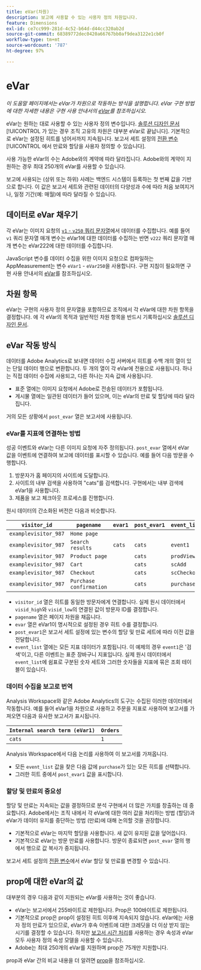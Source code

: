 ```yaml
---
title: eVar(차원)
description: 보고에 사용할 수 있는 사용자 정의 차원입니다.
feature: Dimensions
exl-id: ce7cc999-281d-4c52-b64d-d44cc320ab2d
source-git-commit: 68389772dec0420a66767bb0af9dea3122e1cb0f
workflow-type: tm+mt
source-wordcount: '787'
ht-degree: 97%

---
```


# eVar

*이 도움말 페이지에서는 eVar가 차원으로 작동하는 방식을 설명합니다. eVar 구현 방법에 대한 자세한 내용은 구현 사용 안내서의 [eVar](/help/implement/vars/page-vars/evar.md)를 참조하십시오.*

eVar는 원하는 대로 사용할 수 있는 사용자 정의 변수입니다. [솔루션 디자인 문서](/help/implement/prepare/solution-design.md)[!UICONTROL 가 있는 경우 조직 고유의 차원은 대부분 eVar로 끝납니다]. 기본적으로 eVar는 설정된 히트를 넘어서까지 지속됩니다. 보고서 세트 설정의 [전환 변수](/help/admin/admin/c-manage-report-suites/c-edit-report-suites/conversion-var-admin/conversion-var-admin.md)[!UICONTROL 에서 만료와 할당을 사용자 정의할 수 있습니다].

사용 가능한 eVar의 수는 Adobe와의 계약에 따라 달라집니다. Adobe와의 계약이 지원하는 경우 최대 250개의 eVar를 사용할 수 있습니다.

보고에 사용되는 (상위 또는 하위) 사례는 백엔드 시스템이 등록하는 첫 번째 값을 기반으로 합니다. 이 값은 보고서 세트와 관련된 데이터의 다양성과 수에 따라 처음 보여지거나, 일정 기간(예: 매월)에 따라 달라질 수 있습니다.

## 데이터로 eVar 채우기

각 eVar는 이미지 요청의 [`v1` - `v250` 쿼리 문자열](/help/implement/validate/query-parameters.md)에서 데이터를 수집합니다. 예를 들어 `v1` 쿼리 문자열 매개 변수는 eVar1에 대한 데이터를 수집하는 반면 `v222` 쿼리 문자열 매개 변수는 eVar222에 대한 데이터를 수집합니다.

JavaScript 변수를 데이터 수집을 위한 이미지 요청으로 컴파일하는 AppMeasurement는 변수 `eVar1` - `eVar250`을 사용합니다. 구현 지침이 필요하면 구현 사용 안내서의 [eVar](/help/implement/vars/page-vars/evar.md)를 참조하십시오.

## 차원 항목

eVar는 구현의 사용자 정의 문자열을 포함하므로 조직에서 각 eVar에 대한 차원 항목을 결정합니다. 에 각 eVar의 목적과 일반적인 차원 항목을 반드시 기록하십시오 [솔루션 디자인 문서](/help/implement/prepare/solution-design.md).

## eVar 작동 방식

데이터를 Adobe Analytics로 보내면 데이터 수집 서버에서 히트를 수백 개의 열이 있는 단일 데이터 행으로 변환합니다. 두 개의 열이 각 eVar에 전용으로 사용됩니다. 하나는 직접 데이터 수집에 사용되고, 다른 하나는 지속 값에 사용됩니다.

* 표준 열에는 이미지 요청에서 Adobe로 전송된 데이터가 포함됩니다.
* 게시물 열에는 일관된 데이터가 들어 있으며, 이는 eVar의 만료 및 할당에 따라 달라집니다.

거의 모든 상황에서 `post_evar` 열은 보고서에 사용됩니다.

### eVar를 지표에 연결하는 방법

성공 이벤트와 eVar는 다른 이미지 요청에 자주 정의됩니다. `post_evar` 열에서 eVar 값을 이벤트에 연결하여 보고에 데이터를 표시할 수 있습니다. 예를 들어 다음 방문을 수행합니다.

1. 방문자가 홈 페이지의 사이트에 도달합니다.
2. 사이트의 내부 검색을 사용하여 &quot;cats&quot;를 검색합니다. 구현에서는 내부 검색에 eVar1을 사용합니다.
3. 제품을 보고 체크아웃 프로세스를 진행합니다.

원시 데이터의 간소화된 버전은 다음과 비슷합니다.

| `visitor_id` | `pagename` | `evar1` | `post_evar1` | `event_list` |
| --- | --- | --- | --- | --- |
| `examplevisitor_987` | `Home page` |  |  |  |
| `examplevisitor_987` | `Search results` | `cats` | `cats` | `event1` |
| `examplevisitor_987` | `Product page` |  | `cats` | `prodView` |
| `examplevisitor_987` | `Cart` |  | `cats` | `scAdd` |
| `examplevisitor_987` | `Checkout` |  | `cats` | `scCheckout` |
| `examplevisitor_987` | `Purchase confirmation` |  | `cats` | `purchase` |

* `visitor_id` 열은 히트를 동일한 방문자에게 연결합니다. 실제 원시 데이터에서 `visid_high`와 `visid_low`의 연결된 값이 방문자 ID를 결정합니다.
* `pagename` 열은 페이지 차원을 채웁니다.
* `evar` 열은 eVar1이 명시적으로 설정된 경우 히트 수를 결정합니다.
* `post_evar1`은 보고서 세트 설정에 있는 변수의 할당 및 만료 세트에 따라 이전 값을 전달합니다.
* `event_list` 열에는 모든 지표 데이터가 포함됩니다. 이 예제의 경우 `event1`은 &#39;검색&#39;이고, 다른 이벤트는 표준 장바구니 지표입니다. 실제 원시 데이터에서 `event_list`에 쉼표로 구분된 숫자 세트와 그러한 숫자들을 지표에 묶은 조회 테이블이 있습니다.

### 데이터 수집을 보고로 번역

Analysis Workspace와 같은 Adobe Analytics의 도구는 수집된 이러한 데이터에서 작동합니다. 예를 들어 eVar1을 차원으로 사용하고 주문을 지표로 사용하여 보고서를 가져오면 다음과 유사한 보고서가 표시됩니다.

| `Internal search term (eVar1)` | `Orders` |
| --- | --- |
| `cats` | `1` |

Analysis Workspace에서 다음 논리를 사용하여 이 보고서를 가져옵니다.

* 모든 `event_list` 값을 찾은 다음 값에 `purchase`가 있는 모든 히트를 선택합니다.
* 그러한 히트 중에서 `post_evar1` 값을 표시합니다.

### 할당 및 만료의 중요성

할당 및 만료는 지속되는 값을 결정하므로 분석 구현에서 더 많은 가치를 창출하는 데 중요합니다. Adobe에서는 조직 내에서 각 eVar에 대한 여러 값을 처리하는 방법 (할당)과 eVar가 데이터 유지를 중단하는 방법 (만료)에 대해 논의할 것을 권장합니다.

* 기본적으로 eVar는 마지막 할당을 사용합니다. 새 값이 유지된 값을 덮어씁니다.
* 기본적으로 eVar는 방문 만료를 사용합니다. 방문이 종료되면 `post_evar` 열의 행에서 행으로 값 복사가 중지됩니다.

보고서 세트 설정의 [전환 변수](/help/admin/admin/c-manage-report-suites/c-edit-report-suites/conversion-var-admin/conversion-var-admin.md)에서 eVar 할당 및 만료를 변경할 수 있습니다.

## prop에 대한 eVar의 값

대부분의 경우 다음과 같이 지원되는 eVar를 사용하는 것이 좋습니다.

* eVar는 보고서에서 255바이트로 제한됩니다. Prop은 100바이트로 제한됩니다.
* 기본적으로 prop은 prop이 설정된 히트 이후에 지속되지 않습니다. eVar에는 사용자 정의 만료가 있으므로, eVar가 후속 이벤트에 대한 크레딧을 더 이상 받지 않는 시기를 결정할 수 있습니다. 하지만 [보고서 시간 처리](/help/components/vrs/vrs-report-time-processing.md)를 사용하는 경우 속성과 eVar 모두 사용자 정의 속성 모델을 사용할 수 있습니다.
* Adobe는 최대 250개의 eVar를 지원하며 prop은 75개만 지원합니다.

prop과 eVar 간의 비교 내용을 더 알려면 [prop](prop.md)을 참조하십시오.
